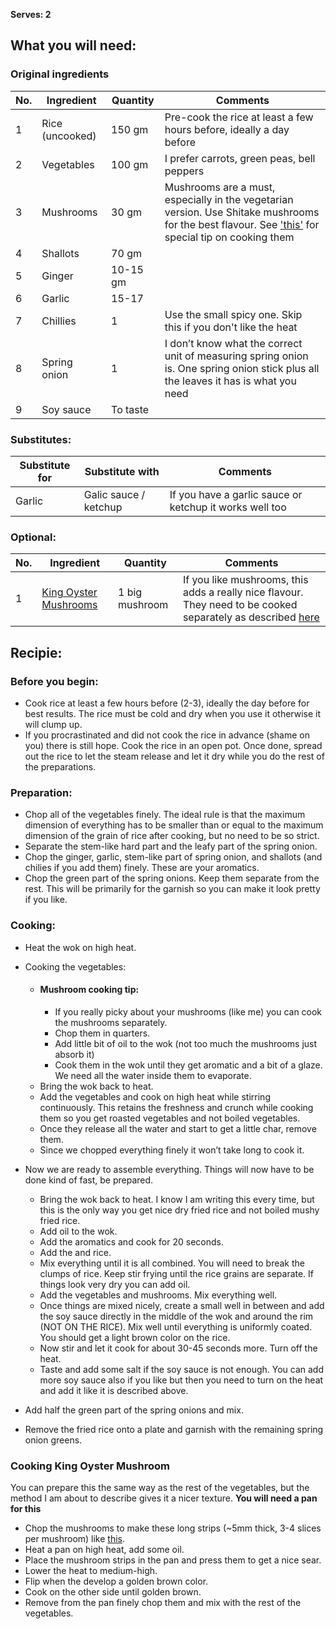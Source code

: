 **Serves: 2**

## What you will need:

### Original ingredients
| No. | Ingredient | Quantity | Comments |
| --- | --- | --- | --- |
|1  | Rice (uncooked) | 150 gm | Pre-cook the rice at least a few hours before, ideally a day before |
|2  | Vegetables | 100 gm | I prefer carrots, green peas, bell peppers |
|3  | Mushrooms | 30 gm | Mushrooms are a must, especially in the vegetarian version. Use Shitake mushrooms for the best flavour. See ['this'](#mushroom-cooking-tip) for special tip on cooking them |
|4  | Shallots | 70 gm |  |
|5  | Ginger | 10-15 gm |  |
|6  | Garlic | 15-17 |  |
|7  | Chillies | 1 | Use the small spicy one. Skip this if you don't like the heat |
|8  | Spring onion | 1 | I don’t know what the correct unit of measuring spring onion is. One spring onion stick plus all the leaves it has is what you need |
|9  | Soy sauce | To taste |  |

### Substitutes:
| Substitute for | Substitute with | Comments |
| --- | --- | --- |
| Garlic | Galic sauce / ketchup | If you have a garlic sauce or ketchup it works well too |


### Optional:
| No. | Ingredient | Quantity | Comments |
| --- | --- | --- | --- |
| 1 | [King Oyster Mushrooms](https://meny.no/varer/frukt-gront/sopp/sopp/kongeosterssopp-7040517003319) | 1 big mushroom | If you like mushrooms, this adds a really nice flavour. They need to be cooked separately as described [here](#cooking-king-oyster-mushroom) |

## Recipie:

### Before you begin:
- Cook rice at least a few hours before (2-3), ideally the day before for best results. The rice must be cold and dry when you use it otherwise it will clump up.
- If you procrastinated and did not cook the rice in advance (shame on you) there is still hope. Cook the rice in an open pot. Once done, spread out the rice to let the steam release and let it dry while you do the rest of the preparations.

### Preparation:
- Chop all of the vegetables finely. The ideal rule is that the maximum dimension of everything has to be smaller than or equal to the maximum dimension of the grain of rice after cooking, but no need to be so strict.
- Separate the stem-like hard part and the leafy part of the spring onion.
- Chop the ginger, garlic, stem-like part of spring onion, and shallots (and chilies if you add them) finely. These are your aromatics.
- Chop the green part of the spring onions. Keep them separate from the rest. This will be primarily for the garnish so you can make it look pretty if you like.

### Cooking:
- Heat the wok on high heat.
- Cooking the vegetables:
  - #### Mushroom cooking tip: 
    - If you really picky about your mushrooms (like me) you can cook the mushrooms separately. 
    - Chop them in quarters.
    - Add little bit of oil to the wok (not too much the mushrooms just absorb it)
    - Cook them in the wok until they get aromatic and a bit of a glaze. We need all the water inside them to evaporate. 
  - Bring the wok back to heat.
  - Add the vegetables and cook on high heat while stirring continuously. This retains the freshness and crunch while cooking them so you get roasted vegetables and not boiled vegetables. 
  - Once they release all the water and start to get a little char, remove them.
  - Since we chopped everything finely it won’t take long to cook it.
  
- Now we are ready to assemble everything. Things will now have to be done kind of fast, be prepared.
  - Bring the wok back to heat. I know I am writing this every time, but this is the only way you get nice dry fried rice and not boiled mushy fried rice.
  - Add oil to the wok.
  - Add the aromatics and cook for 20 seconds.
  - Add the and rice. 
  - Mix everything until it is all combined. You will need to break the clumps of rice. Keep stir frying until the rice grains are separate. If things look very dry you can add oil.
  - Add the vegetables and mushrooms. Mix everything well.
  - Once things are mixed nicely, create a small well in between and add the soy sauce directly in the middle of the wok and around the rim (NOT ON THE RICE). Mix well until everything is uniformly coated. You should get a light brown color on the rice.
  - Now stir and let it cook for about 30-45 seconds more. Turn off the heat.
  - Taste and add some salt if the soy sauce is not enough. You can add more soy sauce also if you like but then you need to turn on the heat and add it like it is described above.
- Add half the green part of the spring onions and mix.
- Remove the fried rice onto a plate and garnish with the remaining spring onion greens.


### Cooking King Oyster Mushroom
You can prepare this the same way as the rest of the vegetables, but the method I am about to describe gives it a nicer texture.
**You will need a pan for this**
- Chop the mushrooms to make these long strips (~5mm thick, 3-4 slices per mushroom) like [this](https://thenewgrocer.com/cdn/shop/products/A06D680C-80FE-4650-8A3F-82A898D865EC_1_201_a.jpg?v=1672445035).
- Heat a pan on high heat, add some oil.
- Place the mushroom strips in the pan and press them to get a nice sear.
- Lower the heat to medium-high.
- Flip when the develop a golden brown color.
- Cook on the other side until golden brown.
- Remove from the pan finely chop them and mix with the rest of the vegetables.